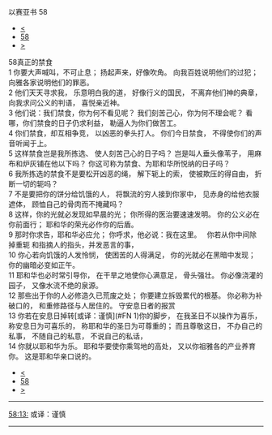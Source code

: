 ﻿





 以赛亚书 58




* [<](bible/ISA57.md)
* [58](bible/ISA.md)
* [>](bible/ISA59.md)



 
58真正的禁食  
1 你要大声喊叫，不可止息； 扬起声来，好像吹角。 向我百姓说明他们的过犯； 向雅各家说明他们的罪恶。  
2 他们天天寻求我， 乐意明白我的道， 好像行义的国民， 不离弃他们神的典章， 向我求问公义的判语， 喜悦亲近神。  
3 他们说：我们禁食，你为何不看见呢？ 我们刻苦己心，你为何不理会呢？ 看哪，你们禁食的日子仍求利益， 勒逼人为你们做苦工。  
4 你们禁食，却互相争竞， 以凶恶的拳头打人。 你们今日禁食， 不得使你们的声音听闻于上。  
5 这样禁食岂是我所拣选、 使人刻苦己心的日子吗？ 岂是叫人垂头像苇子， 用麻布和炉灰铺在他以下吗？ 你这可称为禁食、为耶和华所悦纳的日子吗？     
6 我所拣选的禁食不是要松开凶恶的绳， 解下轭上的索， 使被欺压的得自由， 折断一切的轭吗？  
7 不是要把你的饼分给饥饿的人， 将飘流的穷人接到你家中， 见赤身的给他衣服遮体， 顾恤自己的骨肉而不掩藏吗？  
8 这样，你的光就必发现如早晨的光； 你所得的医治要速速发明。 你的公义必在你前面行； 耶和华的荣光必作你的后盾。  
9 那时你求告，耶和华必应允； 你呼求，他必说：我在这里。    你若从你中间除掉重轭 和指摘人的指头，并发恶言的事，  
10 你心若向饥饿的人发怜悯， 使困苦的人得满足， 你的光就必在黑暗中发现； 你的幽暗必变如正午。  
11 耶和华也必时常引导你， 在干旱之地使你心满意足， 骨头强壮。 你必像浇灌的园子， 又像水流不绝的泉源。  
12 那些出于你的人必修造久已荒废之处； 你要建立拆毁累代的根基。 你必称为补破口的， 和重修路径与人居住的。 守安息日者的报赏  
13 你若在安息日掉转[或译：谨慎](#FN
1)你的脚步， 在我圣日不以操作为喜乐， 称安息日为可喜乐的， 称耶和华的圣日为可尊重的； 而且尊敬这日， 不办自己的私事， 不随自己的私意， 不说自己的私话，  
14 你就以耶和华为乐。 耶和华要使你乘驾地的高处， 又以你祖雅各的产业养育你。 这是耶和华亲口说的。 
* [<](bible/ISA57.md)
* [58](bible/ISA.md)
* [>](bible/ISA59.md)





---


[58:13:](#V13)
或译：谨慎




---









